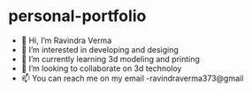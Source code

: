 # personal-portfolio
- 👋 Hi, I’m Ravindra Verma
- 👀 I’m interested in developing and desiging
- 🌱 I’m currently learning 3d modeling and printing
- 💞️ I’m looking to collaborate on 3d technoloy
- 📫 You can reach me on my email -ravindraverma373@gmail
